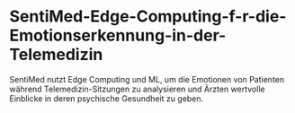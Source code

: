 # SentiMed-Edge-Computing-f-r-die-Emotionserkennung-in-der-Telemedizin
SentiMed nutzt Edge Computing und ML, um die Emotionen von Patienten während Telemedizin-Sitzungen zu analysieren und Ärzten wertvolle Einblicke in deren psychische Gesundheit zu geben.
